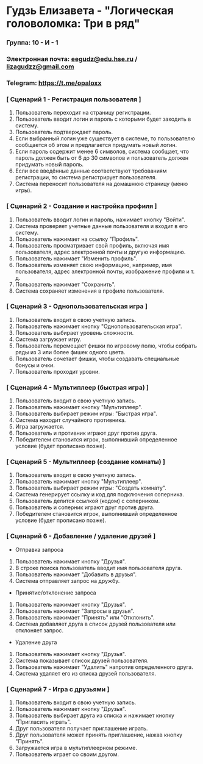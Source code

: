 # Гудзь Елизавета - "Логическая головоломка: Три в ряд"

### Группа: 10 - И - 1
### Электронная почта: eegudz@edu.hse.ru / lizagudzz@gmail.com
### Telegram: https://t.me/opaloxx

### [ Сценарий 1 - Регистрация пользователя ]

1. Пользователь переходит на страницу регистрации.
2. Пользователь вводит логин и пароль с которыми будет заходить в систему.
3. Пользователь подтверждает пароль.
4. Если выбранный логин уже существует в системе, то пользователю сообщается об этом и предлагается придумать новый логин.
5. Если пароль содержит менее 6 символов, система сообщает, что пароль должен быть от 6 до 30 символов и пользователь должен придумать новый пароль.
6. Если все введённые данные соответствуют требованиям регистрации, то система регистрирует пользователя.
7. Система переносит пользователя на домашнюю страницу (меню игры).

### [ Сценарий 2 - Создание и настройка профиля ]

1. Пользователь вводит логин и пароль, нажимает кнопку "Войти".
2. Система проверяет учетные данные пользователя и входит в его систему.
3. Пользователь нажимает на ссылку "Профиль".
4. Пользователь просматривает свой профиль, включая имя пользователя, адрес электронной почты и другую информацию.
5. Пользователь нажимает "Изменить профиль".
6. Пользователь изменяет свою информацию, например, имя пользователя, адрес электронной почты, изображение профиля и т. д.
7. Пользователь нажимает "Сохранить".
8. Система сохраняет изменения в профиле пользователя.

### [ Сценарий 3 - Однопользовательская игра ]

1. Пользователь входит в свою учетную запись.
2. Пользователь нажимает кнопку "Однопользовательская игра".
3. Пользователь выбирает уровень сложности.
4. Система загружает игру.
5. Пользователь перемещает фишки по игровому полю, чтобы собрать ряды из 3 или более фишек одного цвета.
6. Пользователь сочетает фишки, чтобы создавать специальные бонусы и очки.
7. Пользователь проходит уровни.

### [ Сценарий 4 - Мультиплеер (быстрая игра) ]

1. Пользователь входит в свою учетную запись.
2. Пользователь нажимает кнопку "Мультиплеер".
3. Пользователь выбирает режим игры: "Быстрая игра".
4. Система находит случайного противника.
5. Игра загружается.
6. Пользователь и противник играют друг против друга.
7. Победителем становится игрок, выполнивший определенное условие (будет прописано позже).

### [ Сценарий 5 - Мультиплеер (создание комнаты) ]

1. Пользователь входит в свою учетную запись.
2. Пользователь нажимает кнопку "Мультиплеер".
3. Пользователь выбирает режим игры: "Создать комнату".
4. Система генерирует ссылку и код для подключения соперника.
5. Пользователь делится ссылкой (кодом) с соперником.
6. Пользователь и соперник играют друг против друга.
7. Победителем становится игрок, выполнивший определенное условие (будет прописано позже).

### [ Сценарий 6 - Добавление / удаление друзей ]
- Отправка запроса
1. Пользователь нажимает кнопку "Друзья".
2. В строке поиска пользователь вводит имя пользователя друга.
3. Пользователь нажимает "Добавить в друзья".
4. Система отправляет запрос на дружбу.
- Принятие/отклонение запроса
1. Пользователь нажимает кнопку "Друзья".
2. Пользователь нажимает "Запросы в друзья".
3. Пользователь нажимает "Принять" или "Отклонить".
4. Система добавляет друга в список друзей пользователя или отклоняет запрос.
- Удаление друга
1. Пользователь нажимает кнопку "Друзья".
2. Система показывает список друзей пользователя.
3. Пользователь нажимает "Удалить" напротив определенного друга.
4. Система удаляет его из списка друзей пользователя.

### [ Сценарий 7 - Игра с друзьями ]

1. Пользователь входит в свою учетную запись.
2. Пользователь нажимает кнопку "Друзья".
3. Пользователь выбирает друга из списка и нажимает кнопку "Пригласить играть".
4. Друг пользователя получает приглашение играть.
5. Друг пользователя может принять приглашение, нажав кнопку "Принять".
6. Загружается игра в мультиплеерном режиме.
7. Пользователь играет со своим другом.
